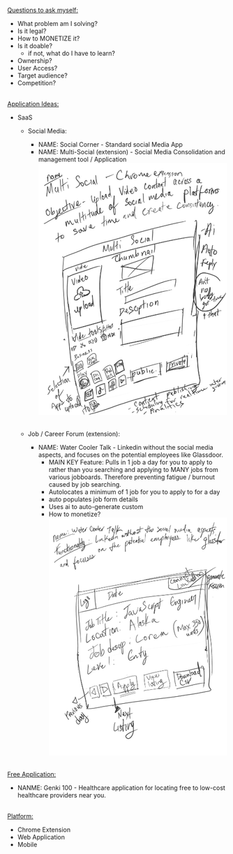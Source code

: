 <ins>Questions to ask myself:</ins>
- What problem am I solving?
- Is it legal?
- How to MONETIZE it?
- Is it doable?
  -  if not, what  do I have to learn?
- Ownership?
- User Access?
- Target audience?
- Competition?
<br><br>


<ins>Application Ideas:</ins>
  - SaaS
    - Social Media:
      - NAME: Social Corner - Standard social Media App
      - NAME: Multi-Social (extension) - Social Media Consolidation and management tool / Application
      ![image](Multi_Social.png)
      <br><br>

    - Job / Career Forum (extension):
      - NAME: Water Cooler Talk - Linkedin without the social media aspects, and focuses on the potential employees like Glassdoor.
        - MAIN KEY Feature: Pulls in 1 job a day for you to apply to rather than you searching and applying to MANY jobs from various jobboards. Therefore preventing fatigue / burnout caused by job searching.
        - Autolocates a minimum of 1 job for you to apply to for a day
        - auto populates job form details
        - Uses ai to auto-generate custom
        - How to monetize?
    ![image](Water_Cooler_Talk.png)
    <br><br>


<ins>Free Application:</ins>
- NANME: Genki 100 - Healthcare application for locating free to low-cost healthcare providers near you.
<br><br>


<ins>Platform:</ins>
- Chrome Extension
- Web Application
- Mobile
